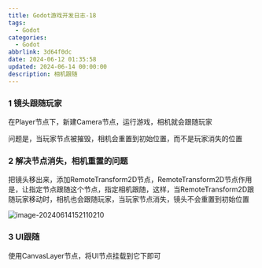 ```yaml
---
title: Godot游戏开发日志-18
tags:
  - Godot
categories:
  - Godot
abbrlink: 3d64f0dc
date: 2024-06-12 01:35:58
updated: 2024-06-14 00:00:00
description: 相机跟随
---
```


### 1 镜头跟随玩家

在Player节点下，新建Camera节点，运行游戏，相机就会跟随玩家

问题是，当玩家节点被摧毁，相机会重置到初始位置，而不是玩家消失的位置

### 2 解决节点消失，相机重置的问题

把镜头移出来，添加RemoteTransform2D节点，RemoteTransform2D节点作用是，让指定节点跟随这个节点，指定相机跟随，这样，当RemoteTransform2D跟随玩家移动时，相机也会跟随玩家，当玩家节点消失，镜头不会重置到初始位置

![image-20240614152110210](https://blog-resources.this0.com/image/202406141521386.png?x-oss-process=style/this0-blog)

### 3 UI跟随

使用CanvasLayer节点，将UI节点挂载到它下即可
